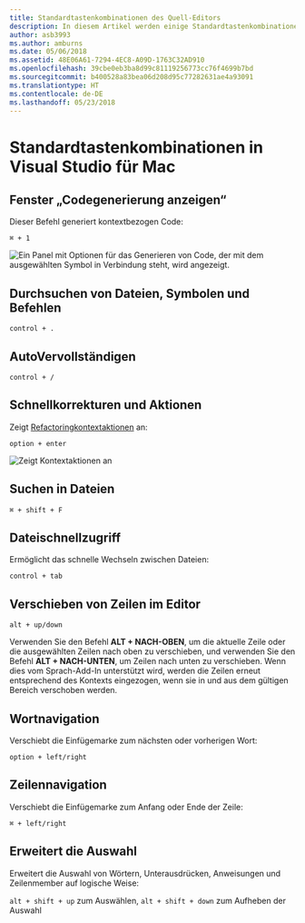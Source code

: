 ```yaml
---
title: Standardtastenkombinationen des Quell-Editors
description: In diesem Artikel werden einige Standardtastenkombinationen im Quell-Editor für Visual Studio für Mac beschrieben.
author: asb3993
ms.author: amburns
ms.date: 05/06/2018
ms.assetid: 48E06A61-7294-4EC8-A09D-1763C32AD910
ms.openlocfilehash: 39cbe0eb3ba8d99c81119256773cc76f4699b7bd
ms.sourcegitcommit: b400528a83bea06d208d95c77282631ae4a93091
ms.translationtype: HT
ms.contentlocale: de-DE
ms.lasthandoff: 05/23/2018
---
```

# <a name="common-keyboard-shortcuts-in-visual-studio-for-mac"></a>Standardtastenkombinationen in Visual Studio für Mac

## <a name="show-code-generation-window"></a>Fenster „Codegenerierung anzeigen“

Dieser Befehl generiert kontextbezogen Code:

 `⌘ + 1`

![Ein Panel mit Optionen für das Generieren von Code, der mit dem ausgewählten Symbol in Verbindung steht, wird angezeigt.](media/keyboard-shortcuts-image8.png)

## <a name="search-files-symbols-and-commands"></a>Durchsuchen von Dateien, Symbolen und Befehlen

`control + .` 

## <a name="autocomplete"></a>AutoVervollständigen 

`control + /` 

## <a name="quick-fixes-and-actions"></a>Schnellkorrekturen und Aktionen

Zeigt [Refactoringkontextaktionen](refactoring.md) an:

`option + enter`

![Zeigt Kontextaktionen an](media/keyboard-shortcuts-image9.png)

## <a name="find-in-files"></a>Suchen in Dateien

`⌘ + shift + F`

## <a name="file-switcher"></a>Dateischnellzugriff

Ermöglicht das schnelle Wechseln zwischen Dateien:

`control + tab`

## <a name="move-lines-around-in-editor"></a>Verschieben von Zeilen im Editor

`alt + up/down` 

Verwenden Sie den Befehl **ALT + NACH-OBEN**, um die aktuelle Zeile oder die ausgewählten Zeilen nach oben zu verschieben, und verwenden Sie den Befehl **ALT + NACH-UNTEN**, um Zeilen nach unten zu verschieben. Wenn dies vom Sprach-Add-In unterstützt wird, werden die Zeilen erneut entsprechend des Kontexts eingezogen, wenn sie in und aus dem gültigen Bereich verschoben werden.

## <a name="word-navigation"></a>Wortnavigation

Verschiebt die Einfügemarke zum nächsten oder vorherigen Wort:

`option + left/right`

## <a name="line-navigation"></a>Zeilennavigation

Verschiebt die Einfügemarke zum Anfang oder Ende der Zeile:

`⌘ + left/right`

## <a name="expands-the-selection"></a>Erweitert die Auswahl

Erweitert die Auswahl von Wörtern, Unterausdrücken, Anweisungen und Zeilenmember auf logische Weise:

`alt + shift + up` zum Auswählen, `alt + shift + down` zum Aufheben der Auswahl